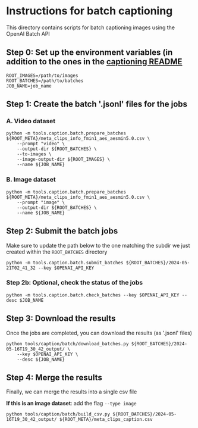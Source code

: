 # Instructions for batch captioning
This directory contains scripts for batch captioning images using the OpenAI Batch API


## Step 0: Set up the environment variables (in addition to the ones in the [captioning README](/tools/caption/README.md)
```
ROOT_IMAGES=/path/to/images
ROOT_BATCHES=/path/to/batches
JOB_NAME=job_name
```

## Step 1: Create the batch '.jsonl' files for the jobs

### A. Video dataset
```
python -m tools.caption.batch.prepare_batches ${ROOT_META}/meta_clips_info_fmin1_aes_aesmin5.0.csv \
    --prompt "video" \
    --output-dir ${ROOT_BATCHES} \
    --to-images \
    --image-output-dir ${ROOT_IMAGES} \
    --name ${JOB_NAME}
```

### B. Image dataset
```
python -m tools.caption.batch.prepare_batches ${ROOT_META}/meta_clips_info_fmin1_aes_aesmin5.0.csv \
    --prompt "image" \
    --output-dir ${ROOT_BATCHES} \
    --name ${JOB_NAME}
```

## Step 2: Submit the batch jobs
Make sure to update the path below to the one matching the subdir we just created within the `ROOT_BATCHES` directory
```
python -m tools.caption.batch.submit_batches ${ROOT_BATCHES}/2024-05-21T02_41_32 --key $OPENAI_API_KEY
```

### Step 2b: Optional, check the status of the jobs
```
python -m tools.caption.batch.check_batches --key $OPENAI_API_KEY --desc $JOB_NAME
```


## Step 3: Download the results
Once the jobs are completed, you can download the results (as '.jsonl' files)
```
python tools/caption/batch/download_batches.py ${ROOT_BATCHES}/2024-05-16T19_30_42_output/ \
    --key $OPENAI_API_KEY \
    --desc ${JOB_NAME}
```

## Step 4: Merge the results
Finally, we can merge the results into a single csv file

**If this is an image dataset**: add the flag `--type image`
```
python tools/caption/batch/build_csv.py ${ROOT_BATCHES}/2024-05-16T19_30_42_output/ ${ROOT_META}/meta_clips_caption.csv
```